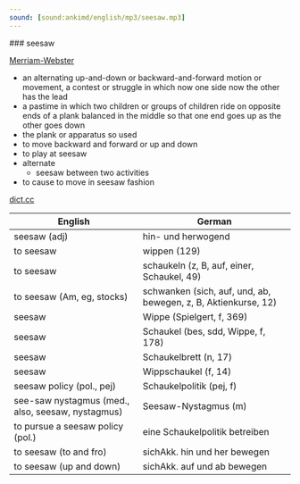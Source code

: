 ```yaml
---
sound: [sound:ankimd/english/mp3/seesaw.mp3]
---
```


\### seesaw

[Merriam-Webster](https://www.merriam-webster.com/dictionary/seesaw)

- an alternating up-and-down or backward-and-forward motion or movement, a contest or struggle in which now one side now the other has the lead
- a pastime in which two children or groups of children ride on opposite ends of a plank balanced in the middle so that one end goes up as the other goes down
- the plank or apparatus so used
- to move backward and forward or up and down
- to play at seesaw
- alternate
    - seesaw between two activities
- to cause to move in seesaw fashion

[dict.cc](https://www.dict.cc/seesaw)

| English        | German       |
| -------------- | ------------ |
| seesaw (adj) | hin- und herwogend |
| to seesaw | wippen (129) |
| to seesaw | schaukeln (z, B, auf, einer, Schaukel, 49) |
| to seesaw (Am, eg, stocks) | schwanken (sich, auf, und, ab, bewegen, z, B, Aktienkurse, 12) |
| seesaw | Wippe (Spielgert, f, 369) |
| seesaw | Schaukel (bes, sdd, Wippe, f, 178) |
| seesaw | Schaukelbrett (n, 17) |
| seesaw | Wippschaukel (f, 14) |
| seesaw policy (pol., pej) | Schaukelpolitik (pej, f) |
| see-saw nystagmus (med., also, seesaw, nystagmus) | Seesaw-Nystagmus (m) |
| to pursue a seesaw policy (pol.) | eine Schaukelpolitik betreiben |
| to seesaw (to and fro) | sichAkk. hin und her bewegen |
| to seesaw (up and down) | sichAkk. auf und ab bewegen |
